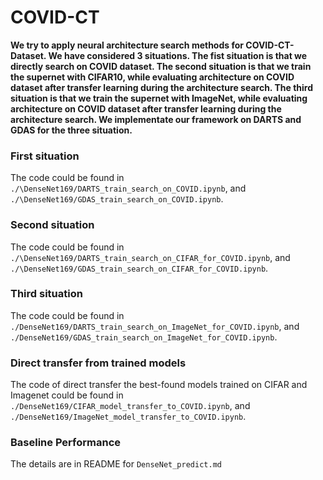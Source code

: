 # COVID-CT


**We try to apply neural architecture search methods for COVID-CT-Dataset. We have considered 3 situations. The fist situation is that we directly search on COVID dataset. The second situation is that we train the supernet with CIFAR10, while evaluating architecture on COVID dataset after transfer learning during the architecture search. The third situation is that we train the supernet with ImageNet, while evaluating architecture on COVID dataset after transfer learning during the architecture search. We implementate our framework on DARTS and GDAS for the three situation.**

 

### First situation

The code could be found in `./\DenseNet169/DARTS_train_search_on_COVID.ipynb`, and `./\DenseNet169/GDAS_train_search_on_COVID.ipynb`.


### Second situation

The code could be found in `./\DenseNet169/DARTS_train_search_on_CIFAR_for_COVID.ipynb`, and `./\DenseNet169/GDAS_train_search_on_CIFAR_for_COVID.ipynb`.


### Third situation

The code could be found in `./DenseNet169/DARTS_train_search_on_ImageNet_for_COVID.ipynb`, and `./DenseNet169/GDAS_train_search_on_ImageNet_for_COVID.ipynb`.

### Direct transfer from trained models

The code of direct transfer the best-found models trained on CIFAR and Imagenet could be found in `./DenseNet169/CIFAR_model_transfer_to_COVID.ipynb`, and `./DenseNet169/ImageNet_model_transfer_to_COVID.ipynb`.


### Baseline Performance
The details are in README for `DenseNet_predict.md`

